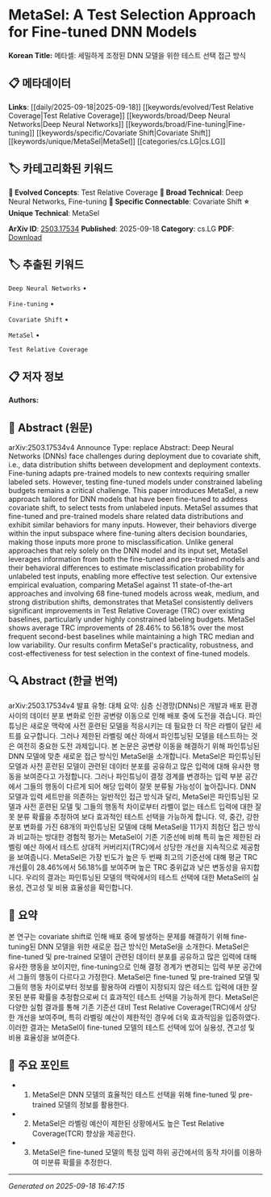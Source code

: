 
# MetaSel: A Test Selection Approach for Fine-tuned DNN Models

**Korean Title:** 메타셀: 세밀하게 조정된 DNN 모델을 위한 테스트 선택 접근 방식

## 📋 메타데이터

**Links**: [[daily/2025-09-18|2025-09-18]] [[keywords/evolved/Test Relative Coverage|Test Relative Coverage]] [[keywords/broad/Deep Neural Networks|Deep Neural Networks]] [[keywords/broad/Fine-tuning|Fine-tuning]] [[keywords/specific/Covariate Shift|Covariate Shift]] [[keywords/unique/MetaSel|MetaSel]] [[categories/cs.LG|cs.LG]]

## 🏷️ 카테고리화된 키워드
**🚀 Evolved Concepts**: Test Relative Coverage
**🔬 Broad Technical**: Deep Neural Networks, Fine-tuning
**🔗 Specific Connectable**: Covariate Shift
**⭐ Unique Technical**: MetaSel

**ArXiv ID**: [2503.17534](https://arxiv.org/abs/2503.17534)
**Published**: 2025-09-18
**Category**: cs.LG
**PDF**: [Download](https://arxiv.org/pdf/2503.17534.pdf)


## 🏷️ 추출된 키워드



`Deep Neural Networks` • 

`Fine-tuning` • 

`Covariate Shift` • 

`MetaSel` • 

`Test Relative Coverage`



## 📋 저자 정보

**Authors:** 

## 📄 Abstract (원문)

arXiv:2503.17534v4 Announce Type: replace 
Abstract: Deep Neural Networks (DNNs) face challenges during deployment due to covariate shift, i.e., data distribution shifts between development and deployment contexts. Fine-tuning adapts pre-trained models to new contexts requiring smaller labeled sets. However, testing fine-tuned models under constrained labeling budgets remains a critical challenge. This paper introduces MetaSel, a new approach tailored for DNN models that have been fine-tuned to address covariate shift, to select tests from unlabeled inputs. MetaSel assumes that fine-tuned and pre-trained models share related data distributions and exhibit similar behaviors for many inputs. However, their behaviors diverge within the input subspace where fine-tuning alters decision boundaries, making those inputs more prone to misclassification. Unlike general approaches that rely solely on the DNN model and its input set, MetaSel leverages information from both the fine-tuned and pre-trained models and their behavioral differences to estimate misclassification probability for unlabeled test inputs, enabling more effective test selection. Our extensive empirical evaluation, comparing MetaSel against 11 state-of-the-art approaches and involving 68 fine-tuned models across weak, medium, and strong distribution shifts, demonstrates that MetaSel consistently delivers significant improvements in Test Relative Coverage (TRC) over existing baselines, particularly under highly constrained labeling budgets. MetaSel shows average TRC improvements of 28.46% to 56.18% over the most frequent second-best baselines while maintaining a high TRC median and low variability. Our results confirm MetaSel's practicality, robustness, and cost-effectiveness for test selection in the context of fine-tuned models.

## 🔍 Abstract (한글 번역)

arXiv:2503.17534v4 발표 유형: 대체
요약: 심층 신경망(DNNs)은 개발과 배포 환경 사이의 데이터 분포 변화로 인한 공변량 이동으로 인해 배포 중에 도전을 겪습니다. 파인튜닝은 새로운 맥락에 사전 훈련된 모델을 적응시키는 데 필요한 더 작은 라벨이 달린 세트를 요구합니다. 그러나 제한된 라벨링 예산 하에서 파인튜닝된 모델을 테스트하는 것은 여전히 중요한 도전 과제입니다. 본 논문은 공변량 이동을 해결하기 위해 파인튜닝된 DNN 모델에 맞춘 새로운 접근 방식인 MetaSel을 소개합니다. MetaSel은 파인튜닝된 모델과 사전 훈련된 모델이 관련된 데이터 분포를 공유하고 많은 입력에 대해 유사한 행동을 보여준다고 가정합니다. 그러나 파인튜닝이 결정 경계를 변경하는 입력 부분 공간에서 그들의 행동이 다르게 되어 해당 입력이 잘못 분류될 가능성이 높아집니다. DNN 모델과 입력 세트만을 의존하는 일반적인 접근 방식과 달리, MetaSel은 파인튜닝된 모델과 사전 훈련된 모델 및 그들의 행동적 차이로부터 라벨이 없는 테스트 입력에 대한 잘못 분류 확률을 추정하여 보다 효과적인 테스트 선택을 가능하게 합니다. 약, 중간, 강한 분포 변화를 가진 68개의 파인튜닝된 모델에 대해 MetaSel을 11가지 최첨단 접근 방식과 비교하는 방대한 경험적 평가는 MetaSel이 기존 기준선에 비해 특히 높은 제한된 라벨링 예산 하에서 테스트 상대적 커버리지(TRC)에서 상당한 개선을 지속적으로 제공함을 보여줍니다. MetaSel은 가장 빈도가 높은 두 번째 최고의 기준선에 대해 평균 TRC 개선률이 28.46%에서 56.18%를 보여주며 높은 TRC 중위값과 낮은 변동성을 유지합니다. 우리의 결과는 파인튜닝된 모델의 맥락에서의 테스트 선택에 대한 MetaSel의 실용성, 견고성 및 비용 효율성을 확인합니다.

## 📝 요약

본 연구는 covariate shift로 인해 배포 중에 발생하는 문제를 해결하기 위해 fine-tuning된 DNN 모델을 위한 새로운 접근 방식인 MetaSel을 소개한다. MetaSel은 fine-tuned 및 pre-trained 모델이 관련된 데이터 분포를 공유하고 많은 입력에 대해 유사한 행동을 보이지만, fine-tuning으로 인해 결정 경계가 변경되는 입력 부분 공간에서 그들의 행동이 다르다고 가정한다. MetaSel은 fine-tuned 및 pre-trained 모델 및 그들의 행동 차이로부터 정보를 활용하여 라벨이 지정되지 않은 테스트 입력에 대한 잘못된 분류 확률을 추정함으로써 더 효과적인 테스트 선택을 가능하게 한다. MetaSel은 다양한 실험 결과를 통해 기존 기준선 대비 Test Relative Coverage(TRC)에서 상당한 개선을 보여주며, 특히 라벨링 예산이 제한적인 경우에 더욱 효과적임을 입증하였다. 이러한 결과는 MetaSel이 fine-tuned 모델의 테스트 선택에 있어 실용성, 견고성 및 비용 효율성을 보여준다.

## 🎯 주요 포인트


- 1. MetaSel은 DNN 모델의 효율적인 테스트 선택을 위해 fine-tuned 및 pre-trained 모델의 정보를 활용한다.

- 2. MetaSel은 라벨링 예산이 제한된 상황에서도 높은 Test Relative Coverage(TCR) 향상을 제공한다.

- 3. MetaSel은 fine-tuned 모델의 특정 입력 하위 공간에서의 동작 차이를 이용하여 미분류 확률을 추정한다.


---

*Generated on 2025-09-18 16:47:15*